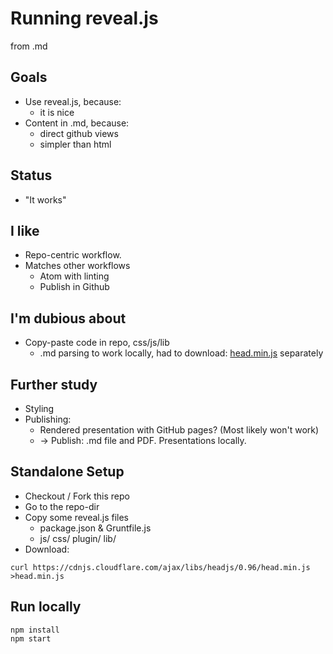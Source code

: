 # Running reveal.js
<!-- markdownlint-disable MD012 -->
from .md



## Goals

* Use reveal.js, because:
  * it is nice
* Content in .md, because:
  * direct github views
  * simpler than html



## Status

* "It works"



## I like

* Repo-centric workflow.
* Matches other workflows
  * Atom with linting
  * Publish in Github



## I'm dubious about

* Copy-paste code in repo, css/js/lib
  * .md parsing to work locally, had to download:
   [head.min.js](https://cdnjs.cloudflare.com/ajax/libs/headjs/0.96/head.min.js)
   separately



## Further study

* Styling
* Publishing:
  * Rendered presentation with GitHub pages? (Most likely won't work)
  * -> Publish: .md file and PDF. Presentations locally.



## Standalone Setup

* Checkout / Fork this repo
* Go to the repo-dir
* Copy some reveal.js files
  * package.json & Gruntfile.js
  * js/ css/ plugin/ lib/
* Download:
```#!shell
curl https://cdnjs.cloudflare.com/ajax/libs/headjs/0.96/head.min.js >head.min.js
```



## Run locally

```#!shell
npm install
npm start
```
